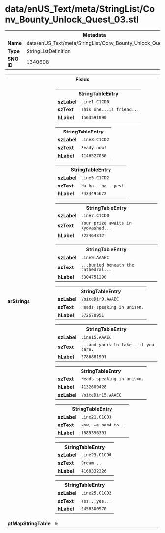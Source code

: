 <h1>data/enUS_Text/meta/StringList/Conv_Bounty_Unlock_Quest_03.stl</h1><table><tr><th colspan="100%">Metadata</th></tr><tr><td><b>Name</b></td><td>data/enUS_Text/meta/StringList/Conv_Bounty_Unlock_Quest_03.stl</td></tr><tr><td><b>Type</b></td><td>StringListDefinition</td></tr><tr><td><b>SNO ID</b></td><td>1340608</td></tr></table>

<table><tr><th colspan="100%">Fields</th></tr><tr><td><b>arStrings</b></td><td><table><tr><th colspan="100%">StringTableEntry</th></tr><tr><td><b>szLabel</b></td><td><code>Line1.C1CD0</code></td></tr><tr><td><b>szText</b></td><td><code>This one...is friend...</code></td></tr><tr><td><b>hLabel</b></td><td><code>1563591090</code></td></tr></table>


<table><tr><th colspan="100%">StringTableEntry</th></tr><tr><td><b>szLabel</b></td><td><code>Line3.C1CD2</code></td></tr><tr><td><b>szText</b></td><td><code>Ready now!</code></td></tr><tr><td><b>hLabel</b></td><td><code>4146527030</code></td></tr></table>


<table><tr><th colspan="100%">StringTableEntry</th></tr><tr><td><b>szLabel</b></td><td><code>Line5.C1CD2</code></td></tr><tr><td><b>szText</b></td><td><code>Ha ha...ha...yes!</code></td></tr><tr><td><b>hLabel</b></td><td><code>2434495672</code></td></tr></table>


<table><tr><th colspan="100%">StringTableEntry</th></tr><tr><td><b>szLabel</b></td><td><code>Line7.C1CD0</code></td></tr><tr><td><b>szText</b></td><td><code>Your prize awaits in Kyovashad...</code></td></tr><tr><td><b>hLabel</b></td><td><code>722464312</code></td></tr></table>


<table><tr><th colspan="100%">StringTableEntry</th></tr><tr><td><b>szLabel</b></td><td><code>Line9.AAAEC</code></td></tr><tr><td><b>szText</b></td><td><code>...buried beneath the Cathedral...</code></td></tr><tr><td><b>hLabel</b></td><td><code>3304751290</code></td></tr></table>


<table><tr><th colspan="100%">StringTableEntry</th></tr><tr><td><b>szLabel</b></td><td><code>VoiceDir9.AAAEC</code></td></tr><tr><td><b>szText</b></td><td><code>Heads speaking in unison.</code></td></tr><tr><td><b>hLabel</b></td><td><code>872670951</code></td></tr></table>


<table><tr><th colspan="100%">StringTableEntry</th></tr><tr><td><b>szLabel</b></td><td><code>Line15.AAAEC</code></td></tr><tr><td><b>szText</b></td><td><code>...and yours to take...if you dare.</code></td></tr><tr><td><b>hLabel</b></td><td><code>2786881991</code></td></tr></table>


<table><tr><th colspan="100%">StringTableEntry</th></tr><tr><td><b>szText</b></td><td><code>Heads speaking in unison.</code></td></tr><tr><td><b>hLabel</b></td><td><code>4132609428</code></td></tr><tr><td><b>szLabel</b></td><td><code>VoiceDir15.AAAEC</code></td></tr></table>


<table><tr><th colspan="100%">StringTableEntry</th></tr><tr><td><b>szLabel</b></td><td><code>Line21.C1CD3</code></td></tr><tr><td><b>szText</b></td><td><code>Now, we need to...</code></td></tr><tr><td><b>hLabel</b></td><td><code>1585396391</code></td></tr></table>


<table><tr><th colspan="100%">StringTableEntry</th></tr><tr><td><b>szLabel</b></td><td><code>Line23.C1CD0</code></td></tr><tr><td><b>szText</b></td><td><code>Dream...</code></td></tr><tr><td><b>hLabel</b></td><td><code>4168332326</code></td></tr></table>


<table><tr><th colspan="100%">StringTableEntry</th></tr><tr><td><b>szLabel</b></td><td><code>Line25.C1CD2</code></td></tr><tr><td><b>szText</b></td><td><code>Yes...yes...</code></td></tr><tr><td><b>hLabel</b></td><td><code>2456300970</code></td></tr></table>


</td></tr><tr><td><b>ptMapStringTable</b></td><td><code>0</code></td></tr></table>

